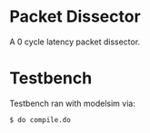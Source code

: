 # Packet Dissector

A 0 cycle latency packet dissector.

# Testbench

Testbench ran with modelsim via:
```
$ do compile.do
```